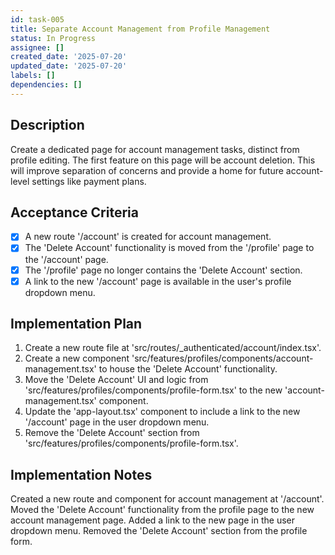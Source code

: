 ```yaml
---
id: task-005
title: Separate Account Management from Profile Management
status: In Progress
assignee: []
created_date: '2025-07-20'
updated_date: '2025-07-20'
labels: []
dependencies: []
---
```


## Description

Create a dedicated page for account management tasks, distinct from profile editing. The first feature on this page will be account deletion. This will improve separation of concerns and provide a home for future account-level settings like payment plans.

## Acceptance Criteria

- [x] A new route '/account' is created for account management.
- [x] The 'Delete Account' functionality is moved from the '/profile' page to the '/account' page.
- [x] The '/profile' page no longer contains the 'Delete Account' section.
- [x] A link to the new '/account' page is available in the user's profile dropdown menu.

## Implementation Plan

1. Create a new route file at 'src/routes/\_authenticated/account/index.tsx'.
2. Create a new component 'src/features/profiles/components/account-management.tsx' to house the 'Delete Account' functionality.
3. Move the 'Delete Account' UI and logic from 'src/features/profiles/components/profile-form.tsx' to the new 'account-management.tsx' component.
4. Update the 'app-layout.tsx' component to include a link to the new '/account' page in the user dropdown menu.
5. Remove the 'Delete Account' section from 'src/features/profiles/components/profile-form.tsx'.

## Implementation Notes

Created a new route and component for account management at '/account'. Moved the 'Delete Account' functionality from the profile page to the new account management page. Added a link to the new page in the user dropdown menu. Removed the 'Delete Account' section from the profile form.
